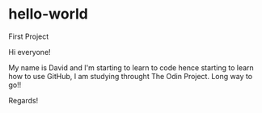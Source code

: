# hello-world
First Project


Hi everyone!

My name is David and I'm starting to learn to code hence starting to learn how to use GitHub, I am studying throught The Odin Project. Long way to go!!

Regards!
